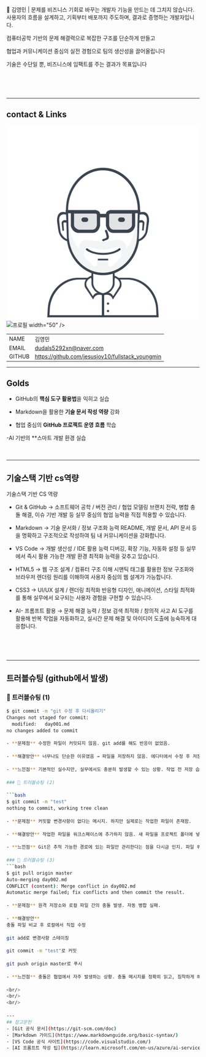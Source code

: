 🚀 김영민 | 문제를 비즈니스 기회로 바꾸는 개발자
기능을 만드는 데 그치지 않습니다. 사용자의 흐름을 설계하고, 기획부터 배포까지 주도하며, 결과로 증명하는 개발자입니다.

컴퓨터공학 기반의 문제 해결력으로 복잡한 구조를 단순하게 만들고

협업과 커뮤니케이션 중심의 실전 경험으로 팀의 생산성을 끌어올립니다

기술은 수단일 뿐, 비즈니스에 임팩트를 주는 결과가 목표입니다

<br/>
<br/>
<br/>

---
<!--
1.이미지 (캐리커쳐)
 이름, 이메일, 깃허브주소, 포트폴리오 2*4의 테이블형식으로 -->
## contact & Links

![프로필](./track001/984103_avatar_geek_male_man_person_icon.png)
<img src="./984126_avatar_male_man_user_person_icon.png" alt="프로필"> width="50" />


| | |
|-|-|
|NAME|김영민
|EMAIL|dudals5292xn@naver.com|
|GITHUB|https://github.com/jesusjoy10/fullstack_youngmin|

_ _ _
<!-- track001 github -->
## Golds

- GitHub의 **핵심 도구 활용법**을 익히고 실습

- Markdown을 활용한 **기술 문서 작성 역량** 강화

- 협업 중심의 **GitHub 프로젝트 운영 흐름** 학습

-AI 기반의 **스마트 개발 환경 실습
<br/>
<br/>
<br/> 
___
<!-- cs와 연결지어서 -->
## 기술스택 기반 cs역량
기술스택 기반 CS 역량
- Git & GitHub → 소프트웨어 공학 / 버전 관리 / 협업 모델링 브랜치 전략, 병합 충돌 해결, 이슈 기반 개발 등 실무 중심의 협업 능력을 직접 적용할 수 있습니다.

- Markdown → 기술 문서화 / 정보 구조화 능력 README, 개발 문서, API 문서 등을 명확하고 구조적으로 작성하여 팀 내 커뮤니케이션을 강화합니다.

- VS Code → 개발 생산성 / IDE 활용 능력 디버깅, 확장 기능, 자동화 설정 등 실무에서 즉시 활용 가능한 개발 환경 최적화 능력을 갖추고 있습니다.

- HTML5 → 웹 구조 설계 / 컴퓨터 구조 이해 시맨틱 태그를 활용한 정보 구조화와 브라우저 렌더링 원리를 이해하여 사용자 중심의 웹 설계가 가능합니다.

- CSS3 → UI/UX 설계 / 렌더링 최적화 반응형 디자인, 애니메이션, 스타일 최적화를 통해 실무에서 요구되는 사용자 경험을 구현할 수 있습니다.

- AI- 프롬프트 활용 → 문제 해결 능력 / 정보 검색 최적화 / 창의적 사고 AI 도구를 활용해 반복 작업을 자동화하고, 실시간 문제 해결 및 아이디어 도출에 능숙하게 대응합니다.

<br/>
<br/>
<br/> 

___
<!-- java, HTML+CSS+JS/JQUERY-->
<!-- ## 포트폴리오>
<br/>
<br/>
<br/> 

---
<!-- 정리해놓은 day1,day2 -->
## 트러블슈팅 (github에서 발생)

### 🔧 트러블슈팅 (1)
```bash
$ git commit -m "git 수정 후 다시올리기"
Changes not staged for commit:
  modified:   day001.md
no changes added to commit

- **문제점** 수정한 파일이 커밋되지 않음. git add를 해도 반응이 없었음.

- **해결방안** 너무나도 단순한 이유였음 → 파일을 저장하지 않음. 에디터에서 수정 후 저장하지 않은 상태로 커밋을 시도함.

- **느낀점** 기본적인 실수지만, 실무에서도 충분히 발생할 수 있는 상황. 작업 전 저장 습관화가 중요하며, 커밋 전 git status 확인은 필수다.

### 🔧 트러블슈팅 (2)

```bash
$ git commit -m "test"
nothing to commit, working tree clean

- **문제점** 커밋할 변경사항이 없다는 메시지. 하지만 실제로는 작업한 파일이 존재함.

- **해결방안** 작업한 파일을 워크스페이스에 추가하지 않음. 새 파일을 프로젝트 폴더에 넣지 않아 Git이 인식하지 못함. → 파일을 워크스페이스에 추가 후 정상 커밋.

- **느낀점** Git은 추적 가능한 경로에 있는 파일만 관리한다는 점을 다시금 인지. 파일 위치와 Git 상태를 항상 함께 확인해야 한다.

### 🔧 트러블슈팅 (3)
```bash
$ git pull origin master
Auto-merging day002.md
CONFLICT (content): Merge conflict in day002.md
Automatic merge failed; fix conflicts and then commit the result.

- **문제점** 원격 저장소와 로컬 파일 간의 충돌 발생. 자동 병합 실패.

- **해결방안**
충돌 파일 비교 후 로컬에서 직접 수정

git add로 변경사항 스테이징

git commit -m "test"로 커밋

git push origin master로 푸시

- **느낀점** 충돌은 협업에서 자주 발생하는 상황. 충돌 메시지를 정확히 읽고, 침착하게 해결하는 능력이 중요하다. Git은 단순한 도구가 아니라 협업의 핵심 시스템이라는 점을 체감함.

<br/>
<br/>
<br/> 

---
## 참고문헌
- [Git 공식 문서](https://git-scm.com/doc)  
- [Markdown 가이드](https://www.markdownguide.org/basic-syntax/)  
- [VS Code 공식 사이트](https://code.visualstudio.com/)  
- [AI 프롬프트 작성 팁](https://learn.microsoft.com/en-us/azure/ai-services/openai/how-to/prompt-engineering)